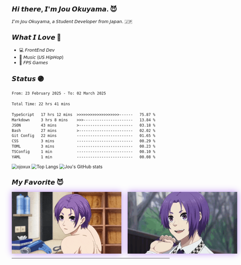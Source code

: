 ## 𝙃𝙞 𝙩𝙝𝙚𝙧𝙚, 𝙄'𝙢 𝙅𝙤𝙪 𝙊𝙠𝙪𝙮𝙖𝙢𝙖. 😈

𝘐'𝘮 𝘑𝘰𝘶 𝘖𝘬𝘶𝘺𝘢𝘮𝘢, 𝘢 𝘚𝘵𝘶𝘥𝘦𝘯𝘵 𝘋𝘦𝘷𝘦𝘭𝘰𝘱𝘦𝘳 𝘧𝘳𝘰𝘮 𝘑𝘢𝘱𝘢𝘯. 🇯🇵

## 𝙒𝙝𝙖𝙩 𝙄 𝙇𝙤𝙫𝙚 💜

- 💻 𝘍𝘳𝘰𝘯𝘵𝘌𝘯𝘥 𝘋𝘦𝘷
- 🎵 𝘔𝘶𝘴𝘪𝘤 (𝘜𝘚 𝘏𝘪𝘱𝘏𝘰𝘱)
- 👾 𝘍𝘗𝘚 𝘎𝘢𝘮𝘦𝘴

## 𝙎𝙩𝙖𝙩𝙪𝙨 🟣

<!--START_SECTION:waka-->

```txt
From: 23 February 2025 - To: 02 March 2025

Total Time: 22 hrs 41 mins

TypeScript   17 hrs 12 mins  >>>>>>>>>>>>>>>>>>>------   75.87 %
Markdown     3 hrs 8 mins    >>>----------------------   13.84 %
JSON         43 mins         >------------------------   03.18 %
Bash         27 mins         >------------------------   02.02 %
Git Config   22 mins         -------------------------   01.65 %
CSS          3 mins          -------------------------   00.29 %
TOML         3 mins          -------------------------   00.23 %
TSConfig     1 min           -------------------------   00.10 %
YAML         1 min           -------------------------   00.08 %
```

<!--END_SECTION:waka-->

<!--

### 🌱 my skills

#### 💻 FrontEnd

<img alt="my skills front" src="https://skillicons.dev/icons?theme=light&perline=9&i=html,css,js,ts,react,tailwind,vite" />

#### 💻 BackEnd

<img alt="my skills front" src="https://skillicons.dev/icons?theme=light&perline=8&i=go,php,nodejs,laravel,firebase,heroku,flask" />

#### 💻 Other, Tools

<img alt="my skills other" src="https://skillicons.dev/icons?theme=light&perline=8&i=c,cpp,cs,java,py,dart,flutter,unity,swift,opencv,tensorflow,figma,git,github" />

#### ✏️ Studying

<img alt="my skills other" src="https://skillicons.dev/icons?theme=light&perline=8&i=rails,ruby,rust,tauri,next" />

## 📈 Status

<p align="center">
  <img alt="Top Langs" height="150px" src="https://github-readme-stats.vercel.app/api/top-langs/?username=ojoxux&layout=compact&show_icons=true" />
  <img alt="github stats" height="150px" src="https://github-readme-stats.vercel.app/api?username=ojoxux" />
</p>
-->

<div align="left">
  <img height="150px" src="https://github-readme-streak-stats.herokuapp.com/?user=ojoxux&theme=midnight-purple&background=000000&ring=bf91f3&fire=bf91f3&currStreakLabel=bf91f3&border=bf91f3" alt="ojoxux" />
  <img height="150px" src="https://github-readme-stats.vercel.app/api/top-langs/?username=ojoxux&layout=compact&show_icons=true&title_color=9745f5&text_color=FFFFFF&bg_color=000000&border_color=bf91f3" alt="Top Langs" />
  <img height="150px" src="https://github-readme-stats-clone-cs68.vercel.app/api?username=ojoxux&count_private=true&show_icons=true&title_color=9745f5&text_color=FFFFFF&bg_color=000000&border_color=bf91f3&icon_color=bf91f3" alt="Jou's GitHub stats" />
</div>

## 𝙈𝙮 𝙁𝙖𝙫𝙤𝙧𝙞𝙩𝙚 😈

<div style="display: flex; align-items: center; gap: 20px;">
  <img src="assets/img/Reo-Mikage.gif" width="350" style="box-shadow: 0 0 20px #bf91f3;" />
  <img src="assets/img/Reo-Mikage-2.gif" width="350" style="box-shadow: 0 0 20px #bf91f3;" />
</div>

---
